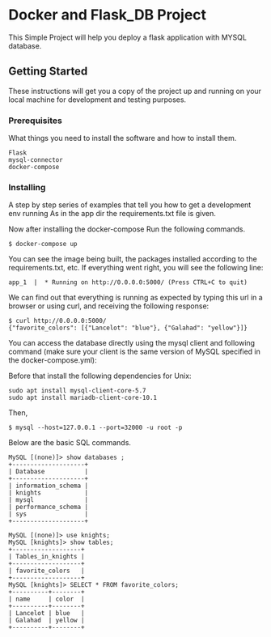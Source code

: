 # Docker and Flask_DB Project
This Simple Project will help you deploy a flask application with MYSQL database.

## Getting Started
These instructions will get you a copy of the project up and running on your local machine for development and testing purposes.

### Prerequisites
What things you need to install the software and how to install them.
```
Flask
mysql-connector
docker-compose
```

### Installing
A step by step series of examples that tell you how to get a development env running
As in the app dir the requirements.txt file is given.

Now after installing the docker-compose
Run the following commands.

```
$ docker-compose up
```
You can see the image being built, the packages installed according to the requirements.txt, etc. If everything went right, you will see the following line:

```
app_1  |  * Running on http://0.0.0.0:5000/ (Press CTRL+C to quit)
```

We can find out that everything is running as expected by typing this url in a browser or using curl, and receiving the following response:
```
$ curl http://0.0.0.0:5000/
{"favorite_colors": [{"Lancelot": "blue"}, {"Galahad": "yellow"}]}
```

You can access the database directly using the mysql client and following command (make sure your client is the same version of MySQL specified in the docker-compose.yml):

Before that install the following dependencies for Unix:
```
sudo apt install mysql-client-core-5.7   
sudo apt install mariadb-client-core-10.1
```
Then,
```
$ mysql --host=127.0.0.1 --port=32000 -u root -p
```
Below are the basic SQL commands.
```
MySQL [(none)]> show databases ;
+--------------------+
| Database           |
+--------------------+
| information_schema |
| knights            |
| mysql              |
| performance_schema |
| sys                |
+--------------------+

MySQL [(none)]> use knights;
MySQL [knights]> show tables;
+-------------------+
| Tables_in_knights |
+-------------------+
| favorite_colors   |
+-------------------+
MySQL [knights]> SELECT * FROM favorite_colors;
+----------+--------+
| name     | color  |
+----------+--------+
| Lancelot | blue   |
| Galahad  | yellow |
+----------+--------+
```
